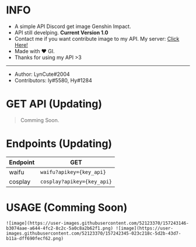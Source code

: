 # INFO
- A simple API Discord get image Genshin Impact. 
- API still develping. **Current Version 1.0** 
- Contact me if you want contribute image to my API. My server: [Click Here!](https://discord.gg/6TZVye2G3E)
- Made with ❤️ GI.
- Thanks for using my API >3
----
- Author: LynCute#2004
- Contributors: ly#5580, Hy#1284 
# GET API (Updating)
> Comming Soon.

# Endpoints (Updating)
| Endpoint  | GET |
| ------------- | ------------- |
| waifu  | ```waifu?apikey={key_api}```  |
| cosplay  | ```cosplay?apikey={key_api}```  |

# USAGE (Comming Soon)
```
![image](https://user-images.githubusercontent.com/52123370/157243146-b3074aae-a644-4fc2-8c2c-5a0c8a2b62f1.png) ![image](https://user-images.githubusercontent.com/52123370/157242345-023c218c-5d2b-43d7-b11a-dff690fecf62.png)



